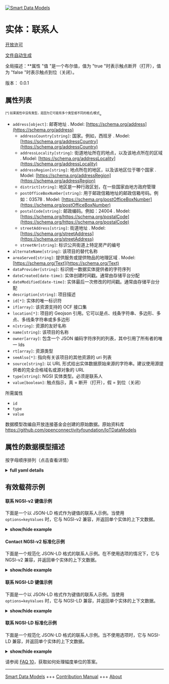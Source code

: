 <!-- 10-Header -->    
[![Smart Data Models](https://smartdatamodels.org/wp-content/uploads/2022/01/SmartDataModels_logo.png "Logo")](https://smartdatamodels.org)    
实体：联系人    
======<!-- /10-Header -->    
<!-- 15-License -->    
[开放许可](https://github.com/smart-data-models//dataModel.OCF/blob/master/Contact/LICENSE.md)    
[文件自动生成](https://docs.google.com/presentation/d/e/2PACX-1vTs-Ng5dIAwkg91oTTUdt8ua7woBXhPnwavZ0FxgR8BsAI_Ek3C5q97Nd94HS8KhP-r_quD4H0fgyt3/pub?start=false&loop=false&delayms=3000#slide=id.gb715ace035_0_60)    
<!-- /15-License -->    
<!-- 20-Description -->    
全局描述：**属性 "值 "是一个布尔值，值为 "true "时表示触点断开（打开），值为 "false "时表示触点到位（关闭）。    
版本： 0.0.1    
<!-- /20-Description -->    
<!-- 30-PropertiesList -->    
## 属性列表    
<sup><sub>[*] 如果属性中没有类型，是因为它可能有多个类型或不同的格式/模式</sub></sup>。    
- `address[object]`: 邮寄地址  . Model: [https://schema.org/address](https://schema.org/address)	- `addressCountry[string]`: 国家。例如，西班牙  . Model: [https://schema.org/addressCountry](https://schema.org/addressCountry)    
	- `addressLocality[string]`: 街道地址所在的地点，以及该地点所在的区域  . Model: [https://schema.org/addressLocality](https://schema.org/addressLocality)    
	- `addressRegion[string]`: 地点所在的地区，以及该地区位于哪个国家  . Model: [https://schema.org/addressRegion](https://schema.org/addressRegion)    
	- `district[string]`: 地区是一种行政区划，在一些国家由地方政府管理      
	- `postOfficeBoxNumber[string]`: 用于邮政信箱地址的邮政信箱号码。例如：03578  . Model: [https://schema.org/postOfficeBoxNumber](https://schema.org/postOfficeBoxNumber)    
	- `postalCode[string]`: 邮政编码。例如：24004  . Model: [https://schema.org/https://schema.org/postalCode](https://schema.org/https://schema.org/postalCode)    
	- `streetAddress[string]`: 街道地址  . Model: [https://schema.org/streetAddress](https://schema.org/streetAddress)    
	- `streetNr[string]`: 标识公共街道上特定房产的编号      
- `alternateName[string]`: 该项目的替代名称  - `areaServed[string]`: 提供服务或提供物品的地理区域  . Model: [https://schema.org/Text](https://schema.org/Text)- `dataProvider[string]`: 标识统一数据实体提供者的字符序列  - `dateCreated[date-time]`: 实体创建时间戳。通常由存储平台分配  - `dateModified[date-time]`: 实体最后一次修改的时间戳。通常由存储平台分配  - `description[string]`: 项目描述  - `id[*]`: 实体的唯一标识符  - `if[array]`: 该资源支持的 OCF 接口集  - `location[*]`: 项目的 Geojson 引用。它可以是点、线条字符串、多边形、多点、多线条字符串或多多边形  - `n[string]`: 资源的友好名称  - `name[string]`: 该项目的名称  - `owner[array]`: 包含一个 JSON 编码字符序列的列表，其中引用了所有者的唯一 Ids  - `rt[array]`: 资源类型  - `seeAlso[*]`: 指向有关该项目的其他资源的 uri 列表  - `source[string]`: 以 URL 形式给出实体数据原始来源的字符串。建议使用源提供者的完全合格域名或源对象的 URL  - `type[string]`: NGSI 实体类型。必须是联系人  - `value[boolean]`: 触点指示，真 = 断开（打开），假 = 到位（关闭）  <!-- /30-PropertiesList -->    
<!-- 35-RequiredProperties -->    
所需属性    
- `id`  - `type`  - `value`  <!-- /35-RequiredProperties -->    
<!-- 40-RequiredProperties -->    
数据模型改编自开放连接基金会创建的原始数据。原始资料库 https://github.com/openconnectivityfoundation/IoTDataModels    
<!-- /40-RequiredProperties -->    
<!-- 50-DataModelHeader -->    
## 属性的数据模型描述    
按字母顺序排列（点击查看详情）    
<!-- /50-DataModelHeader -->    
<!-- 60-ModelYaml -->    
<details><summary><strong>full yaml details</strong></summary>      
```yaml    
Contact:      
  description: This Resource describes whether a contact sensor has been tripped or not.Typical use case is in Security Systems detecting window or door open.The Property 'value' is a boolean.A value of 'true' means that contact has been broken (open).A value of 'false' means that contact is in place (closed).      
  properties:      
    address:      
      description: The mailing address      
      properties:      
        addressCountry:      
          description: 'The country. For example, Spain'      
          type: string      
          x-ngsi:      
            model: https://schema.org/addressCountry      
            type: Property      
        addressLocality:      
          description: 'The locality in which the street address is, and which is in the region'      
          type: string      
          x-ngsi:      
            model: https://schema.org/addressLocality      
            type: Property      
        addressRegion:      
          description: 'The region in which the locality is, and which is in the country'      
          type: string      
          x-ngsi:      
            model: https://schema.org/addressRegion      
            type: Property      
        district:      
          description: 'A district is a type of administrative division that, in some countries, is managed by the local government'      
          type: string      
          x-ngsi:      
            type: Property      
        postOfficeBoxNumber:      
          description: 'The post office box number for PO box addresses. For example, 03578'      
          type: string      
          x-ngsi:      
            model: https://schema.org/postOfficeBoxNumber      
            type: Property      
        postalCode:      
          description: 'The postal code. For example, 24004'      
          type: string      
          x-ngsi:      
            model: https://schema.org/https://schema.org/postalCode      
            type: Property      
        streetAddress:      
          description: The street address      
          type: string      
          x-ngsi:      
            model: https://schema.org/streetAddress      
            type: Property      
        streetNr:      
          description: Number identifying a specific property on a public street      
          type: string      
          x-ngsi:      
            type: Property      
      type: object      
      x-ngsi:      
        model: https://schema.org/address      
        type: Property      
    alternateName:      
      description: An alternative name for this item      
      type: string      
      x-ngsi:      
        type: Property      
    areaServed:      
      description: The geographic area where a service or offered item is provided      
      type: string      
      x-ngsi:      
        model: https://schema.org/Text      
        type: Property      
    dataProvider:      
      description: A sequence of characters identifying the provider of the harmonised data entity      
      type: string      
      x-ngsi:      
        type: Property      
    dateCreated:      
      description: Entity creation timestamp. This will usually be allocated by the storage platform      
      format: date-time      
      type: string      
      x-ngsi:      
        type: Property      
    dateModified:      
      description: Timestamp of the last modification of the entity. This will usually be allocated by the storage platform      
      format: date-time      
      type: string      
      x-ngsi:      
        type: Property      
    description:      
      description: A description of this item      
      type: string      
      x-ngsi:      
        type: Property      
    id:      
      anyOf:      
        - description: Identifier format of any NGSI entity      
          maxLength: 256      
          minLength: 1      
          pattern: ^[\w\-\.\{\}\$\+\*\[\]`|~^@!,:\\]+$      
          type: string      
          x-ngsi:      
            type: Property      
        - description: Identifier format of any NGSI entity      
          format: uri      
          type: string      
          x-ngsi:      
            type: Property      
      description: Unique identifier of the entity      
      x-ngsi:      
        type: Property      
    if:      
      description: The OCF Interface set supported by this Resource      
      items:      
        enum:      
          - oic.if.s      
          - oic.if.baseline      
        type: string      
      minItems: 2      
      readOnly: true      
      type: array      
      uniqueItems: true      
      x-ngsi:      
        type: Property      
    location:      
      description: 'Geojson reference to the item. It can be Point, LineString, Polygon, MultiPoint, MultiLineString or MultiPolygon'      
      oneOf:      
        - description: Geojson reference to the item. Point      
          properties:      
            bbox:      
              items:      
                type: number      
              minItems: 4      
              type: array      
            coordinates:      
              items:      
                type: number      
              minItems: 2      
              type: array      
            type:      
              enum:      
                - Point      
              type: string      
          required:      
            - type      
            - coordinates      
          title: GeoJSON Point      
          type: object      
          x-ngsi:      
            type: GeoProperty      
        - description: Geojson reference to the item. LineString      
          properties:      
            bbox:      
              items:      
                type: number      
              minItems: 4      
              type: array      
            coordinates:      
              items:      
                items:      
                  type: number      
                minItems: 2      
                type: array      
              minItems: 2      
              type: array      
            type:      
              enum:      
                - LineString      
              type: string      
          required:      
            - type      
            - coordinates      
          title: GeoJSON LineString      
          type: object      
          x-ngsi:      
            type: GeoProperty      
        - description: Geojson reference to the item. Polygon      
          properties:      
            bbox:      
              items:      
                type: number      
              minItems: 4      
              type: array      
            coordinates:      
              items:      
                items:      
                  items:      
                    type: number      
                  minItems: 2      
                  type: array      
                minItems: 4      
                type: array      
              type: array      
            type:      
              enum:      
                - Polygon      
              type: string      
          required:      
            - type      
            - coordinates      
          title: GeoJSON Polygon      
          type: object      
          x-ngsi:      
            type: GeoProperty      
        - description: Geojson reference to the item. MultiPoint      
          properties:      
            bbox:      
              items:      
                type: number      
              minItems: 4      
              type: array      
            coordinates:      
              items:      
                items:      
                  type: number      
                minItems: 2      
                type: array      
              type: array      
            type:      
              enum:      
                - MultiPoint      
              type: string      
          required:      
            - type      
            - coordinates      
          title: GeoJSON MultiPoint      
          type: object      
          x-ngsi:      
            type: GeoProperty      
        - description: Geojson reference to the item. MultiLineString      
          properties:      
            bbox:      
              items:      
                type: number      
              minItems: 4      
              type: array      
            coordinates:      
              items:      
                items:      
                  items:      
                    type: number      
                  minItems: 2      
                  type: array      
                minItems: 2      
                type: array      
              type: array      
            type:      
              enum:      
                - MultiLineString      
              type: string      
          required:      
            - type      
            - coordinates      
          title: GeoJSON MultiLineString      
          type: object      
          x-ngsi:      
            type: GeoProperty      
        - description: Geojson reference to the item. MultiLineString      
          properties:      
            bbox:      
              items:      
                type: number      
              minItems: 4      
              type: array      
            coordinates:      
              items:      
                items:      
                  items:      
                    items:      
                      type: number      
                    minItems: 2      
                    type: array      
                  minItems: 4      
                  type: array      
                type: array      
              type: array      
            type:      
              enum:      
                - MultiPolygon      
              type: string      
          required:      
            - type      
            - coordinates      
          title: GeoJSON MultiPolygon      
          type: object      
          x-ngsi:      
            type: GeoProperty      
      x-ngsi:      
        type: GeoProperty      
    n:      
      description: Friendly name of the Resource      
      maxLength: 64      
      readOnly: true      
      type: string      
      x-ngsi:      
        type: Property      
    name:      
      description: The name of this item      
      type: string      
      x-ngsi:      
        type: Property      
    owner:      
      description: A List containing a JSON encoded sequence of characters referencing the unique Ids of the owner(s)      
      items:      
        anyOf:      
          - description: Identifier format of any NGSI entity      
            maxLength: 256      
            minLength: 1      
            pattern: ^[\w\-\.\{\}\$\+\*\[\]`|~^@!,:\\]+$      
            type: string      
            x-ngsi:      
              type: Property      
          - description: Identifier format of any NGSI entity      
            format: uri      
            type: string      
            x-ngsi:      
              type: Property      
        description: Unique identifier of the entity      
        x-ngsi:      
          type: Property      
      type: array      
      x-ngsi:      
        type: Property      
    rt:      
      description: The Resource Type      
      items:      
        enum:      
          - oic.r.sensor.contact      
        maxLength: 64      
        type: string      
      minItems: 1      
      readOnly: true      
      type: array      
      uniqueItems: true      
      x-ngsi:      
        type: Property      
    seeAlso:      
      description: list of uri pointing to additional resources about the item      
      oneOf:      
        - items:      
            format: uri      
            type: string      
          minItems: 1      
          type: array      
        - format: uri      
          type: string      
      x-ngsi:      
        type: Property      
    source:      
      description: 'A sequence of characters giving the original source of the entity data as a URL. Recommended to be the fully qualified domain name of the source provider, or the URL to the source object'      
      type: string      
      x-ngsi:      
        type: Property      
    type:      
      description: NGSI entity type. It has to be Contact      
      enum:      
        - Contact      
      type: string      
      x-ngsi:      
        type: Property      
    value:      
      description: 'The contact indication, true = broken (open), false = in place (closed)'      
      readOnly: true      
      type: boolean      
      x-ngsi:      
        type: Property      
  required:      
    - value      
    - id      
    - type      
  type: object      
  x-derived-from: https://raw.githubusercontent.com/openconnectivityfoundation/IoTDataModels/master/ContactResURI.swagger.json      
  x-disclaimer: 'Redistribution and use in source and binary forms, with or without modification, are permitted  provided that the license conditions are met. Copyleft (c) 2022 Contributors to Smart Data Models Program'      
  x-license-url: https://github.com/smart-data-models/dataModel.OCF/blob/master/Contact/LICENSE.md      
  x-model-schema: https://smart-data-models.github.io/dataModel.OCF/Contact/schema.json      
  x-model-tags: OCF      
  x-version: 0.0.1      
```    
</details>      
<!-- /60-ModelYaml -->    
<!-- 70-MiddleNotes -->    
<!-- /70-MiddleNotes -->    
<!-- 80-Examples -->    
## 有效载荷示例    
#### 联系 NGSI-v2 键值示例    
下面是一个以 JSON-LD 格式作为键值的联系人示例。当使用 `options=keyValues` 时，它与 NGSI-v2 兼容，并返回单个实体的上下文数据。    
<details><summary><strong>show/hide example</strong></summary>      
```json  
{  
  "id": "urn:ngsi-ld:Contact:id:NIYE:38833705",  
  "dateCreated": "1979-07-08T09:22:39Z",  
  "dateModified": "2014-12-06T02:35:48Z",  
  "source": "National find analysis wish analy",  
  "name": "All friend across. Treat career house state wall. ",  
  "alternateName": "Blue pay off could national shake head. Short who democr",  
  "description": "Strong interesting down decade. Might source night plan Mr.",  
  "dataProvider": "Ability soon soldier. Hear",  
  "owner": [  
    "urn:ngsi-ld:Contact:items:HCTI:07644860",  
    "urn:ngsi-ld:Contact:items:WPVS:33072712"  
  ],  
  "seeAlso": [  
    "urn:ngsi-ld:Contact:items:EHLJ:26897302"  
  ],  
  "location": {  
    "type": "Point",  
    "coordinates": [  
      -46.4613705,  
      113.760115  
    ]  
  },  
  "address": {  
    "streetAddress": "Time family operation add. Pick project something into watch rest. Figure ten floor operation instead from.",  
    "addressLocality": "City impact member sit worker administration.",  
    "addressRegion": "Road difference no movement such. Fact human option commercial s",  
    "addressCountry": "Mean successful population value various. Here bad w",  
    "postalCode": "Painting professor trade machine let child clear street. National three challenge describe stuff professional pare",  
    "postOfficeBoxNumber": "Live way determine. Nam",  
    "streetNr": "Should ten eight others. Couple challenge popular pay send.",  
    "district": "Hour woman matter notice approach. Lawyer capital middle bad."  
  },  
  "areaServed": "Seat true whatever green. Size TV focus new south each.",  
  "rt": [  
    "oic.r.sensor.contact"  
  ],  
  "value": false,  
  "n": "Analysis drive yeah kid public politics save gar",  
  "if": [  
    "oic.if.s",  
    "oic.if.baseline"  
  ],  
  "type": "Contact"  
}  
```  
</details>    
#### Contact NGSI-v2 标准化示例    
下面是一个规范化 JSON-LD 格式的联系人示例。在不使用选项的情况下，它与 NGSI-v2 兼容，并返回单个实体的上下文数据。    
<details><summary><strong>show/hide example</strong></summary>      
```json  
{  
  "id": "urn:ngsi-ld:Contact:id:NIYE:38833705",  
  "dateCreated": {  
    "type": "DateTime",  
    "value": "1979-07-08T09:22:39Z"  
  },  
  "dateModified": {  
    "type": "DateTime",  
    "value": "2014-12-06T02:35:48Z"  
  },  
  "source": {  
    "type": "Text",  
    "value": "National find analysis wish analy"  
  },  
  "name": {  
    "type": "Text",  
    "value": "All friend across. Treat career house state wall. "  
  },  
  "alternateName": {  
    "type": "Text",  
    "value": "Blue pay off could national shake head. Short who democr"  
  },  
  "description": {  
    "type": "Text",  
    "value": "Strong interesting down decade. Might source night plan Mr."  
  },  
  "dataProvider": {  
    "type": "Text",  
    "value": "Ability soon soldier. Hear"  
  },  
  "owner": {  
    "type": "StructuredValue",  
    "value": [  
      "urn:ngsi-ld:Contact:items:HCTI:07644860",  
      "urn:ngsi-ld:Contact:items:WPVS:33072712"  
    ]  
  },  
  "seeAlso": {  
    "type": "StructuredValue",  
    "value": [  
      "urn:ngsi-ld:Contact:items:EHLJ:26897302"  
    ]  
  },  
  "location": {  
    "type": "geo:json",  
    "value": {  
      "type": "Point",  
      "coordinates": [  
        -46.4613705,  
        113.760115  
      ]  
    }  
  },  
  "address": {  
    "type": "StructuredValue",  
    "value": {  
      "streetAddress": "Time family operation add. Pick project something into watch rest. Figure ten floor operation instead from.",  
      "addressLocality": "City impact member sit worker administration.",  
      "addressRegion": "Road difference no movement such. Fact human option commercial s",  
      "addressCountry": "Mean successful population value various. Here bad w",  
      "postalCode": "Painting professor trade machine let child clear street. National three challenge describe stuff professional pare",  
      "postOfficeBoxNumber": "Live way determine. Nam",  
      "streetNr": "Should ten eight others. Couple challenge popular pay send.",  
      "district": "Hour woman matter notice approach. Lawyer capital middle bad."  
    }  
  },  
  "areaServed": {  
    "type": "Text",  
    "value": "Seat true whatever green. Size TV focus new south each."  
  },  
  "rt": {  
    "type": "StructuredValue",  
    "value": [  
      "oic.r.sensor.contact"  
    ]  
  },  
  "value": {  
    "type": "Boolean",  
    "value": false  
  },  
  "n": {  
    "type": "Text",  
    "value": "Analysis drive yeah kid public politics save gar"  
  },  
  "if": {  
    "type": "StructuredValue",  
    "value": [  
      "oic.if.s",  
      "oic.if.baseline"  
    ]  
  },  
  "type": "Contact"  
}  
```  
</details>    
#### 联系 NGSI-LD 键值示例    
下面是一个以 JSON-LD 格式作为键值的联系人示例。当使用 `options=keyValues` 时，它与 NGSI-LD 兼容，并返回单个实体的上下文数据。    
<details><summary><strong>show/hide example</strong></summary>      
```json  
{  
  "id": "urn:ngsi-ld:Contact:id:NIYE:38833705",  
  "dateCreated": "1979-07-08T09:22:39Z",  
  "dateModified": "2014-12-06T02:35:48Z",  
  "source": "National find analysis wish analy",  
  "name": "All friend across. Treat career house state wall. ",  
  "alternateName": "Blue pay off could national shake head. Short who democr",  
  "description": "Strong interesting down decade. Might source night plan Mr.",  
  "dataProvider": "Ability soon soldier. Hear",  
  "owner": [  
    "urn:ngsi-ld:Contact:items:HCTI:07644860",  
    "urn:ngsi-ld:Contact:items:WPVS:33072712"  
  ],  
  "seeAlso": [  
    "urn:ngsi-ld:Contact:items:EHLJ:26897302"  
  ],  
  "location": {  
    "type": "Point",  
    "coordinates": [  
      -46.4613705,  
      113.760115  
    ]  
  },  
  "address": {  
    "streetAddress": "Time family operation add. Pick project something into watch rest. Figure ten floor operation instead from.",  
    "addressLocality": "City impact member sit worker administration.",  
    "addressRegion": "Road difference no movement such. Fact human option commercial s",  
    "addressCountry": "Mean successful population value various. Here bad w",  
    "postalCode": "Painting professor trade machine let child clear street. National three challenge describe stuff professional pare",  
    "postOfficeBoxNumber": "Live way determine. Nam",  
    "streetNr": "Should ten eight others. Couple challenge popular pay send.",  
    "district": "Hour woman matter notice approach. Lawyer capital middle bad."  
  },  
  "areaServed": "Seat true whatever green. Size TV focus new south each.",  
  "rt": [  
    "oic.r.sensor.contact"  
  ],  
  "value": false,  
  "n": "Analysis drive yeah kid public politics save gar",  
  "if": [  
    "oic.if.s",  
    "oic.if.baseline"  
  ],  
  "type": "Contact",  
  "@context": [  
    "https://smartdatamodels.org/context.jsonld"  
  ]  
}  
```  
</details>    
#### 联系 NGSI-LD 标准化示例    
下面是一个规范化 JSON-LD 格式的联系人示例。当不使用选项时，它与 NGSI-LD 兼容，并返回单个实体的上下文数据。    
<details><summary><strong>show/hide example</strong></summary>      
```json  
{  
    "id": "urn:ngsi-ld:Contact:id:NIYE:38833705",  
    "dateCreated": {  
        "type": "Property",  
        "value": {  
            "@type": "DateTime",  
            "@value": "1979-07-08T09:22:39Z"  
        }  
    },  
    "dateModified": {  
        "type": "Property",  
        "value": {  
            "@type": "DateTime",  
            "@value": "2014-12-06T02:35:48Z"  
        }  
    },  
    "source": {  
        "type": "Property",  
        "value": "National find analysis wish analy"  
    },  
    "name": {  
        "type": "Property",  
        "value": "All friend across. Treat career house state wall. "  
    },  
    "alternateName": {  
        "type": "Property",  
        "value": "Blue pay off could national shake head. Short who democr"  
    },  
    "description": {  
        "type": "Property",  
        "value": "Strong interesting down decade. Might source night plan Mr."  
    },  
    "dataProvider": {  
        "type": "Property",  
        "value": "Ability soon soldier. Hear"  
    },  
    "owner": {  
        "type": "Property",  
        "value": [  
            "urn:ngsi-ld:Contact:items:HCTI:07644860",  
            "urn:ngsi-ld:Contact:items:WPVS:33072712"  
        ]  
    },  
    "seeAlso": {  
        "type": "Property",  
        "value": [  
            "urn:ngsi-ld:Contact:items:EHLJ:26897302"  
        ]  
    },  
    "location": {  
        "type": "GeoProperty",  
        "value": {  
            "type": "Point",  
            "coordinates": [  
                -46.4613705,  
                113.760115  
            ]  
        }  
    },  
    "address": {  
        "type": "Property",  
        "value": {  
            "streetAddress": "Time family operation add. Pick project something into watch rest. Figure ten floor operation instead from.",  
            "addressLocality": "City impact member sit worker administration.",  
            "addressRegion": "Road difference no movement such. Fact human option commercial s",  
            "addressCountry": "Mean successful population value various. Here bad w",  
            "postalCode": "Painting professor trade machine let child clear street. National three challenge describe stuff professional pare",  
            "postOfficeBoxNumber": "Live way determine. Nam",  
            "streetNr": "Should ten eight others. Couple challenge popular pay send.",  
            "district": "Hour woman matter notice approach. Lawyer capital middle bad."  
        }  
    },  
    "areaServed": {  
        "type": "Property",  
        "value": "Seat true whatever green. Size TV focus new south each."  
    },  
    "rt": {  
        "type": "Property",  
        "value": [  
            "oic.r.sensor.contact"  
        ]  
    },  
    "value": {  
        "type": "Property",  
        "value": false  
    },  
    "n": {  
        "type": "Property",  
        "value": "Analysis drive yeah kid public politics save gar"  
    },  
    "if": {  
        "type": "Property",  
        "value": [  
            "oic.if.s",  
            "oic.if.baseline"  
        ]  
    },  
    "type": "Contact",  
    "@context": [  
        "https://smartdatamodels.org/context.jsonld"  
    ]  
}  
```  
</details><!-- /80-Examples -->    
<!-- 90-FooterNotes -->    
<!-- /90-FooterNotes -->    
<!-- 95-Units -->    
请参阅 [FAQ 10](https://smartdatamodels.org/index.php/faqs/)，获取如何处理幅度单位的答案。    
<!-- /95-Units -->    
<!-- 97-LastFooter -->    
---    
[Smart Data Models](https://smartdatamodels.org) +++ [Contribution Manual](https://bit.ly/contribution_manual) +++ [About](https://bit.ly/Introduction_SDM)<!-- /97-LastFooter -->    
